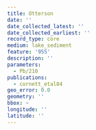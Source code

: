 ```yaml
---
title: Otterson
date: ''
date_collected_latest: ''
date_collected_earliest: ''
record_type: core
medium: lake_sediment
feature: '955'
description: ''
parameters:
  - Pb/210
publications:
  - cornett_etal84
geo_error: 0.0
geometry: ''
bbox: ~
longitude: ''
latitude: ''
---
```

